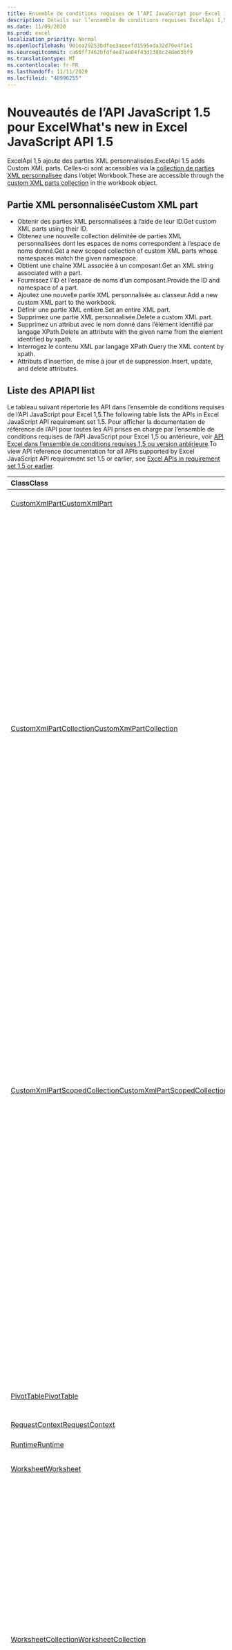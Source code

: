 ```yaml
---
title: Ensemble de conditions requises de l’API JavaScript pour Excel 1,5
description: Détails sur l’ensemble de conditions requises ExcelApi 1,5.
ms.date: 11/09/2020
ms.prod: excel
localization_priority: Normal
ms.openlocfilehash: 901ea29253bdfee3aeeefd1595eda32d70e4f1e1
ms.sourcegitcommit: ca66ff7462bfdf4ed7ae04f43d1388c24de63bf9
ms.translationtype: MT
ms.contentlocale: fr-FR
ms.lasthandoff: 11/11/2020
ms.locfileid: "48996255"
---
```

# <a name="whats-new-in-excel-javascript-api-15"></a><span data-ttu-id="95f2a-103">Nouveautés de l’API JavaScript 1.5 pour Excel</span><span class="sxs-lookup"><span data-stu-id="95f2a-103">What's new in Excel JavaScript API 1.5</span></span>

<span data-ttu-id="95f2a-104">ExcelApi 1,5 ajoute des parties XML personnalisées.</span><span class="sxs-lookup"><span data-stu-id="95f2a-104">ExcelApi 1.5 adds Custom XML parts.</span></span> <span data-ttu-id="95f2a-105">Celles-ci sont accessibles via la [collection de parties XML personnalisée](/javascript/api/excel/excel.workbook#customxmlparts) dans l’objet Workbook.</span><span class="sxs-lookup"><span data-stu-id="95f2a-105">These are accessible through the [custom XML parts collection](/javascript/api/excel/excel.workbook#customxmlparts) in the workbook object.</span></span>

## <a name="custom-xml-part"></a><span data-ttu-id="95f2a-106">Partie XML personnalisée</span><span class="sxs-lookup"><span data-stu-id="95f2a-106">Custom XML part</span></span>

* <span data-ttu-id="95f2a-107">Obtenir des parties XML personnalisées à l’aide de leur ID.</span><span class="sxs-lookup"><span data-stu-id="95f2a-107">Get custom XML parts using their ID.</span></span>
* <span data-ttu-id="95f2a-108">Obtenez une nouvelle collection délimitée de parties XML personnalisées dont les espaces de noms correspondent à l’espace de noms donné.</span><span class="sxs-lookup"><span data-stu-id="95f2a-108">Get a new scoped collection of custom XML parts whose namespaces match the given namespace.</span></span>
* <span data-ttu-id="95f2a-109">Obtient une chaîne XML associée à un composant.</span><span class="sxs-lookup"><span data-stu-id="95f2a-109">Get an XML string associated with a part.</span></span>
* <span data-ttu-id="95f2a-110">Fournissez l’ID et l’espace de noms d’un composant.</span><span class="sxs-lookup"><span data-stu-id="95f2a-110">Provide the ID and namespace of a part.</span></span>
* <span data-ttu-id="95f2a-111">Ajoutez une nouvelle partie XML personnalisée au classeur.</span><span class="sxs-lookup"><span data-stu-id="95f2a-111">Add a new custom XML part to the workbook.</span></span>
* <span data-ttu-id="95f2a-112">Définir une partie XML entière.</span><span class="sxs-lookup"><span data-stu-id="95f2a-112">Set an entire XML part.</span></span>
* <span data-ttu-id="95f2a-113">Supprimez une partie XML personnalisée.</span><span class="sxs-lookup"><span data-stu-id="95f2a-113">Delete a custom XML part.</span></span>
* <span data-ttu-id="95f2a-114">Supprimez un attribut avec le nom donné dans l’élément identifié par langage XPath.</span><span class="sxs-lookup"><span data-stu-id="95f2a-114">Delete an attribute with the given name from the element identified by xpath.</span></span>
* <span data-ttu-id="95f2a-115">Interrogez le contenu XML par langage XPath.</span><span class="sxs-lookup"><span data-stu-id="95f2a-115">Query the XML content by xpath.</span></span>
* <span data-ttu-id="95f2a-116">Attributs d’insertion, de mise à jour et de suppression.</span><span class="sxs-lookup"><span data-stu-id="95f2a-116">Insert, update, and delete attributes.</span></span>

## <a name="api-list"></a><span data-ttu-id="95f2a-117">Liste des API</span><span class="sxs-lookup"><span data-stu-id="95f2a-117">API list</span></span>

<span data-ttu-id="95f2a-118">Le tableau suivant répertorie les API dans l’ensemble de conditions requises de l’API JavaScript pour Excel 1,5.</span><span class="sxs-lookup"><span data-stu-id="95f2a-118">The following table lists the APIs in Excel JavaScript API requirement set 1.5.</span></span> <span data-ttu-id="95f2a-119">Pour afficher la documentation de référence de l’API pour toutes les API prises en charge par l’ensemble de conditions requises de l’API JavaScript pour Excel 1,5 ou antérieure, voir [API Excel dans l’ensemble de conditions requises 1,5 ou version antérieure](/javascript/api/excel?view=excel-js-1.5&preserve-view=true).</span><span class="sxs-lookup"><span data-stu-id="95f2a-119">To view API reference documentation for all APIs supported by Excel JavaScript API requirement set 1.5 or earlier, see [Excel APIs in requirement set 1.5 or earlier](/javascript/api/excel?view=excel-js-1.5&preserve-view=true).</span></span>

| <span data-ttu-id="95f2a-120">Class</span><span class="sxs-lookup"><span data-stu-id="95f2a-120">Class</span></span> | <span data-ttu-id="95f2a-121">Champs</span><span class="sxs-lookup"><span data-stu-id="95f2a-121">Fields</span></span> | <span data-ttu-id="95f2a-122">Description</span><span class="sxs-lookup"><span data-stu-id="95f2a-122">Description</span></span> |
|:---|:---|:---|
|[<span data-ttu-id="95f2a-123">CustomXmlPart</span><span class="sxs-lookup"><span data-stu-id="95f2a-123">CustomXmlPart</span></span>](/javascript/api/excel/excel.customxmlpart)|[<span data-ttu-id="95f2a-124">delete()</span><span class="sxs-lookup"><span data-stu-id="95f2a-124">delete()</span></span>](/javascript/api/excel/excel.customxmlpart#delete--)|<span data-ttu-id="95f2a-125">Supprime la partie XML personnalisée.</span><span class="sxs-lookup"><span data-stu-id="95f2a-125">Deletes the custom XML part.</span></span>|
||[<span data-ttu-id="95f2a-126">getXml ()</span><span class="sxs-lookup"><span data-stu-id="95f2a-126">getXml()</span></span>](/javascript/api/excel/excel.customxmlpart#getxml--)|<span data-ttu-id="95f2a-127">Obtient l’intégralité du contenu XML de la partie XML personnalisée.</span><span class="sxs-lookup"><span data-stu-id="95f2a-127">Gets the custom XML part's full XML content.</span></span>|
||[<span data-ttu-id="95f2a-128">id</span><span class="sxs-lookup"><span data-stu-id="95f2a-128">id</span></span>](/javascript/api/excel/excel.customxmlpart#id)|<span data-ttu-id="95f2a-129">ID de la partie XML personnalisée.</span><span class="sxs-lookup"><span data-stu-id="95f2a-129">The custom XML part's ID.</span></span>|
||[<span data-ttu-id="95f2a-130">URI</span><span class="sxs-lookup"><span data-stu-id="95f2a-130">namespaceUri</span></span>](/javascript/api/excel/excel.customxmlpart#namespaceuri)|<span data-ttu-id="95f2a-131">URI de l’espace de noms de la partie XML personnalisée.</span><span class="sxs-lookup"><span data-stu-id="95f2a-131">The custom XML part's namespace URI.</span></span>|
||[<span data-ttu-id="95f2a-132">setXml (XML : chaîne)</span><span class="sxs-lookup"><span data-stu-id="95f2a-132">setXml(xml: string)</span></span>](/javascript/api/excel/excel.customxmlpart#setxml-xml-)|<span data-ttu-id="95f2a-133">Définit l’intégralité du contenu XML de la partie XML personnalisée.</span><span class="sxs-lookup"><span data-stu-id="95f2a-133">Sets the custom XML part's full XML content.</span></span>|
|[<span data-ttu-id="95f2a-134">CustomXmlPartCollection</span><span class="sxs-lookup"><span data-stu-id="95f2a-134">CustomXmlPartCollection</span></span>](/javascript/api/excel/excel.customxmlpartcollection)|[<span data-ttu-id="95f2a-135">Add (XML : String)</span><span class="sxs-lookup"><span data-stu-id="95f2a-135">add(xml: string)</span></span>](/javascript/api/excel/excel.customxmlpartcollection#add-xml-)|<span data-ttu-id="95f2a-136">Ajoute une nouvelle partie XML personnalisée au classeur.</span><span class="sxs-lookup"><span data-stu-id="95f2a-136">Adds a new custom XML part to the workbook.</span></span>|
||[<span data-ttu-id="95f2a-137">getByNamespace (namespaceUri : String)</span><span class="sxs-lookup"><span data-stu-id="95f2a-137">getByNamespace(namespaceUri: string)</span></span>](/javascript/api/excel/excel.customxmlpartcollection#getbynamespace-namespaceuri-)|<span data-ttu-id="95f2a-138">Obtient une nouvelle collection limitée de parties XML personnalisées dont les espaces de noms correspondent à l’espace de noms donné.</span><span class="sxs-lookup"><span data-stu-id="95f2a-138">Gets a new scoped collection of custom XML parts whose namespaces match the given namespace.</span></span>|
||[<span data-ttu-id="95f2a-139">getCount()</span><span class="sxs-lookup"><span data-stu-id="95f2a-139">getCount()</span></span>](/javascript/api/excel/excel.customxmlpartcollection#getcount--)|<span data-ttu-id="95f2a-140">Obtient le nombre de parties CustomXml dans la collection.</span><span class="sxs-lookup"><span data-stu-id="95f2a-140">Gets the number of CustomXml parts in the collection.</span></span>|
||[<span data-ttu-id="95f2a-141">getItem(id: string)</span><span class="sxs-lookup"><span data-stu-id="95f2a-141">getItem(id: string)</span></span>](/javascript/api/excel/excel.customxmlpartcollection#getitem-id-)|<span data-ttu-id="95f2a-142">Obtient une partie XML personnalisée en fonction de son ID.</span><span class="sxs-lookup"><span data-stu-id="95f2a-142">Gets a custom XML part based on its ID.</span></span>|
||[<span data-ttu-id="95f2a-143">getItemOrNullObject(id: string)</span><span class="sxs-lookup"><span data-stu-id="95f2a-143">getItemOrNullObject(id: string)</span></span>](/javascript/api/excel/excel.customxmlpartcollection#getitemornullobject-id-)|<span data-ttu-id="95f2a-144">Obtient une partie XML personnalisée en fonction de son ID.</span><span class="sxs-lookup"><span data-stu-id="95f2a-144">Gets a custom XML part based on its ID.</span></span>|
||[<span data-ttu-id="95f2a-145">items</span><span class="sxs-lookup"><span data-stu-id="95f2a-145">items</span></span>](/javascript/api/excel/excel.customxmlpartcollection#items)|<span data-ttu-id="95f2a-146">Obtient l’élément enfant chargé dans cette collection de sites.</span><span class="sxs-lookup"><span data-stu-id="95f2a-146">Gets the loaded child items in this collection.</span></span>|
|[<span data-ttu-id="95f2a-147">CustomXmlPartScopedCollection</span><span class="sxs-lookup"><span data-stu-id="95f2a-147">CustomXmlPartScopedCollection</span></span>](/javascript/api/excel/excel.customxmlpartscopedcollection)|[<span data-ttu-id="95f2a-148">getCount()</span><span class="sxs-lookup"><span data-stu-id="95f2a-148">getCount()</span></span>](/javascript/api/excel/excel.customxmlpartscopedcollection#getcount--)|<span data-ttu-id="95f2a-149">Obtient le nombre de parties CustomXML dans cette collection.</span><span class="sxs-lookup"><span data-stu-id="95f2a-149">Gets the number of CustomXML parts in this collection.</span></span>|
||[<span data-ttu-id="95f2a-150">getItem(id: string)</span><span class="sxs-lookup"><span data-stu-id="95f2a-150">getItem(id: string)</span></span>](/javascript/api/excel/excel.customxmlpartscopedcollection#getitem-id-)|<span data-ttu-id="95f2a-151">Obtient une partie XML personnalisée en fonction de son ID.</span><span class="sxs-lookup"><span data-stu-id="95f2a-151">Gets a custom XML part based on its ID.</span></span>|
||[<span data-ttu-id="95f2a-152">getItemOrNullObject(id: string)</span><span class="sxs-lookup"><span data-stu-id="95f2a-152">getItemOrNullObject(id: string)</span></span>](/javascript/api/excel/excel.customxmlpartscopedcollection#getitemornullobject-id-)|<span data-ttu-id="95f2a-153">Obtient une partie XML personnalisée en fonction de son ID.</span><span class="sxs-lookup"><span data-stu-id="95f2a-153">Gets a custom XML part based on its ID.</span></span>|
||[<span data-ttu-id="95f2a-154">getOnlyItem()</span><span class="sxs-lookup"><span data-stu-id="95f2a-154">getOnlyItem()</span></span>](/javascript/api/excel/excel.customxmlpartscopedcollection#getonlyitem--)|<span data-ttu-id="95f2a-155">Si la collection contient exactement un élément, cette méthode le renvoie.</span><span class="sxs-lookup"><span data-stu-id="95f2a-155">If the collection contains exactly one item, this method returns it.</span></span>|
||[<span data-ttu-id="95f2a-156">getOnlyItemOrNullObject()</span><span class="sxs-lookup"><span data-stu-id="95f2a-156">getOnlyItemOrNullObject()</span></span>](/javascript/api/excel/excel.customxmlpartscopedcollection#getonlyitemornullobject--)|<span data-ttu-id="95f2a-157">Si la collection contient exactement un élément, cette méthode le renvoie.</span><span class="sxs-lookup"><span data-stu-id="95f2a-157">If the collection contains exactly one item, this method returns it.</span></span>|
||[<span data-ttu-id="95f2a-158">items</span><span class="sxs-lookup"><span data-stu-id="95f2a-158">items</span></span>](/javascript/api/excel/excel.customxmlpartscopedcollection#items)|<span data-ttu-id="95f2a-159">Obtient l’élément enfant chargé dans cette collection de sites.</span><span class="sxs-lookup"><span data-stu-id="95f2a-159">Gets the loaded child items in this collection.</span></span>|
|[<span data-ttu-id="95f2a-160">PivotTable</span><span class="sxs-lookup"><span data-stu-id="95f2a-160">PivotTable</span></span>](/javascript/api/excel/excel.pivottable)|[<span data-ttu-id="95f2a-161">id</span><span class="sxs-lookup"><span data-stu-id="95f2a-161">id</span></span>](/javascript/api/excel/excel.pivottable#id)|<span data-ttu-id="95f2a-162">ID du tableau croisé dynamique.</span><span class="sxs-lookup"><span data-stu-id="95f2a-162">Id of the PivotTable.</span></span>|
|[<span data-ttu-id="95f2a-163">RequestContext</span><span class="sxs-lookup"><span data-stu-id="95f2a-163">RequestContext</span></span>](/javascript/api/excel/excel.requestcontext)|[<span data-ttu-id="95f2a-164">runtime</span><span class="sxs-lookup"><span data-stu-id="95f2a-164">runtime</span></span>](/javascript/api/excel/excel.requestcontext#runtime)|<span data-ttu-id="95f2a-165">[Ensemble d’API : ExcelApi 1,5]</span><span class="sxs-lookup"><span data-stu-id="95f2a-165">[Api set: ExcelApi 1.5]</span></span>|
|[<span data-ttu-id="95f2a-166">Runtime</span><span class="sxs-lookup"><span data-stu-id="95f2a-166">Runtime</span></span>](/javascript/api/excel/excel.runtime)||[<span data-ttu-id="95f2a-167">Workbook</span><span class="sxs-lookup"><span data-stu-id="95f2a-167">Workbook</span></span>](/javascript/api/excel/excel.workbook)|[<span data-ttu-id="95f2a-168">customXmlParts</span><span class="sxs-lookup"><span data-stu-id="95f2a-168">customXmlParts</span></span>](/javascript/api/excel/excel.workbook#customxmlparts)|<span data-ttu-id="95f2a-169">Représente la collection de parties XML personnalisées contenues dans ce classeur.</span><span class="sxs-lookup"><span data-stu-id="95f2a-169">Represents the collection of custom XML parts contained by this workbook.</span></span>|
|[<span data-ttu-id="95f2a-170">Worksheet</span><span class="sxs-lookup"><span data-stu-id="95f2a-170">Worksheet</span></span>](/javascript/api/excel/excel.worksheet)|[<span data-ttu-id="95f2a-171">getNext (visibleOnly ?: Boolean)</span><span class="sxs-lookup"><span data-stu-id="95f2a-171">getNext(visibleOnly?: boolean)</span></span>](/javascript/api/excel/excel.worksheet#getnext-visibleonly-)|<span data-ttu-id="95f2a-172">Obtient la feuille de calcul qui suit celle-ci.</span><span class="sxs-lookup"><span data-stu-id="95f2a-172">Gets the worksheet that follows this one.</span></span>|
||[<span data-ttu-id="95f2a-173">getNextOrNullObject (visibleOnly ?: booléen)</span><span class="sxs-lookup"><span data-stu-id="95f2a-173">getNextOrNullObject(visibleOnly?: boolean)</span></span>](/javascript/api/excel/excel.worksheet#getnextornullobject-visibleonly-)|<span data-ttu-id="95f2a-174">Obtient la feuille de calcul qui suit celle-ci.</span><span class="sxs-lookup"><span data-stu-id="95f2a-174">Gets the worksheet that follows this one.</span></span>|
||[<span data-ttu-id="95f2a-175">getPrevious (visibleOnly ?: Boolean)</span><span class="sxs-lookup"><span data-stu-id="95f2a-175">getPrevious(visibleOnly?: boolean)</span></span>](/javascript/api/excel/excel.worksheet#getprevious-visibleonly-)|<span data-ttu-id="95f2a-176">Obtient la feuille de calcul qui précède celle-ci.</span><span class="sxs-lookup"><span data-stu-id="95f2a-176">Gets the worksheet that precedes this one.</span></span>|
||[<span data-ttu-id="95f2a-177">getPreviousOrNullObject (visibleOnly ?: booléen)</span><span class="sxs-lookup"><span data-stu-id="95f2a-177">getPreviousOrNullObject(visibleOnly?: boolean)</span></span>](/javascript/api/excel/excel.worksheet#getpreviousornullobject-visibleonly-)|<span data-ttu-id="95f2a-178">Obtient la feuille de calcul qui précède celle-ci.</span><span class="sxs-lookup"><span data-stu-id="95f2a-178">Gets the worksheet that precedes this one.</span></span>|
|[<span data-ttu-id="95f2a-179">WorksheetCollection</span><span class="sxs-lookup"><span data-stu-id="95f2a-179">WorksheetCollection</span></span>](/javascript/api/excel/excel.worksheetcollection)|[<span data-ttu-id="95f2a-180">getFirst (visibleOnly ?: Boolean)</span><span class="sxs-lookup"><span data-stu-id="95f2a-180">getFirst(visibleOnly?: boolean)</span></span>](/javascript/api/excel/excel.worksheetcollection#getfirst-visibleonly-)|<span data-ttu-id="95f2a-181">Obtient la première feuille de calcul dans la collection.</span><span class="sxs-lookup"><span data-stu-id="95f2a-181">Gets the first worksheet in the collection.</span></span>|
||[<span data-ttu-id="95f2a-182">getLast (visibleOnly ?: Boolean)</span><span class="sxs-lookup"><span data-stu-id="95f2a-182">getLast(visibleOnly?: boolean)</span></span>](/javascript/api/excel/excel.worksheetcollection#getlast-visibleonly-)|<span data-ttu-id="95f2a-183">Obtient la dernière feuille de calcul dans la collection.</span><span class="sxs-lookup"><span data-stu-id="95f2a-183">Gets the last worksheet in the collection.</span></span>|

## <a name="see-also"></a><span data-ttu-id="95f2a-184">Voir aussi</span><span class="sxs-lookup"><span data-stu-id="95f2a-184">See also</span></span>

- [<span data-ttu-id="95f2a-185">Documentation référence de l’API JavaScript pour Excel</span><span class="sxs-lookup"><span data-stu-id="95f2a-185">Excel JavaScript API Reference Documentation</span></span>](/javascript/api/excel?view=excel-js-1.5&preserve-view=true)
- [<span data-ttu-id="95f2a-186">Ensembles de conditions requises de l’API JavaScript pour Excel</span><span class="sxs-lookup"><span data-stu-id="95f2a-186">Excel JavaScript API requirement sets</span></span>](excel-api-requirement-sets.md)
